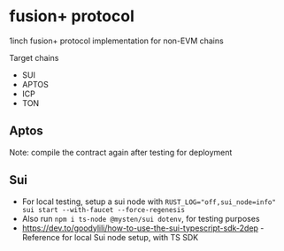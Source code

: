 # fusion+ protocol
1inch fusion+ protocol implementation for non-EVM chains

Target chains

- SUI
- APTOS
- ICP
- TON

## Aptos

Note: compile the contract again after testing for deployment

## Sui

- For local testing, setup a sui node with `RUST_LOG="off,sui_node=info" sui start --with-faucet --force-regenesis`
- Also run `npm i ts-node @mysten/sui dotenv`, for testing purposes
- https://dev.to/goodylili/how-to-use-the-sui-typescript-sdk-2dep - Reference for local Sui node setup, with TS SDK